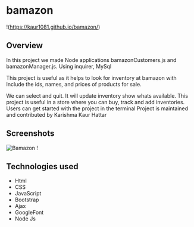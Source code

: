# bamazon
!(https://kaur1081.github.io/bamazon/)

## Overview
In this project we made Node applications bamazonCustomers.js and bamazonManager.js.
Using inquirer,  MySql

This project is useful as it helps to look for inventory at bamazon with  Include the ids, names, and prices of products for sale.

We can select and quit.
It will update inventory show whats available.
This project is useful in a store where you can buy, track and add inventories.
Users can get started with the project in the terminal 
Project is maintained  and contributed by Karishma Kaur Hattar

## Screenshots
![ Bamazon ! ](https://github.com/kaur1081/bamazon/blob/master/bamazon.PNG)

## Technologies used

- Html
- CSS
- JavaScript
- Bootstrap
- Ajax
- GoogleFont
- Node Js





